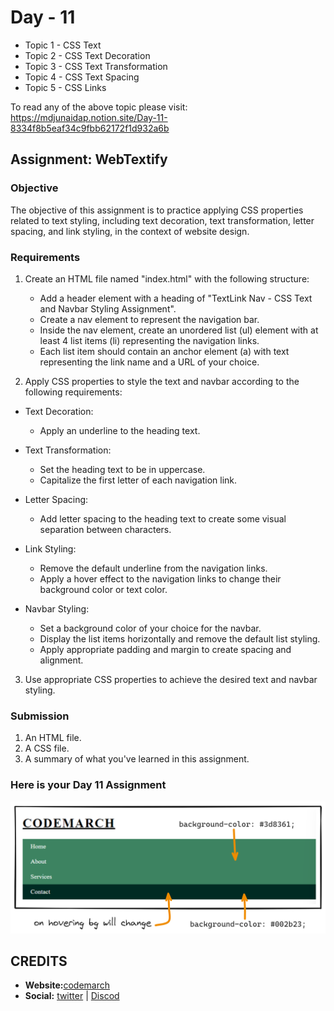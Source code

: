 # Day - 11

- Topic 1 - CSS Text
- Topic 2 - CSS Text Decoration
- Topic 3 - CSS Text Transformation
- Topic 4 - CSS Text Spacing
- Topic 5 - CSS Links

To read any of the above topic please visit: <https://mdjunaidap.notion.site/Day-11-8334f8b5eaf34c9fbb62172f1d932a6b>

## Assignment: WebTextify

### Objective

The objective of this assignment is to practice applying CSS properties related to text styling, including text decoration, text transformation, letter spacing, and link styling, in the context of website design.

### Requirements

1. Create an HTML file named "index.html" with the following structure:
    - Add a header element with a heading of "TextLink Nav - CSS Text and Navbar Styling Assignment".
    - Create a nav element to represent the navigation bar.
    - Inside the nav element, create an unordered list (ul) element with at least 4 list items (li) representing the navigation links.
    - Each list item should contain an anchor element (a) with text representing the link name and a URL of your choice.

2. Apply CSS properties to style the text and navbar according to the following requirements:

- Text Decoration:
  - Apply an underline to the heading text.

- Text Transformation:
  - Set the heading text to be in uppercase.
  - Capitalize the first letter of each navigation link.

- Letter Spacing:
  - Add letter spacing to the heading text to create some visual separation between characters.

- Link Styling:
  - Remove the default underline from the navigation links.
  - Apply a hover effect to the navigation links to change their background color or text color.

- Navbar Styling:
  - Set a background color of your choice for the navbar.
  - Display the list items horizontally and remove the default list styling.
  - Apply appropriate padding and margin to create spacing and alignment.

3. Use appropriate CSS properties to achieve the desired text and navbar styling.

### Submission

1. An HTML file.
2. A CSS file.
3. A summary of what you've learned in this assignment.

### Here is your Day 11 Assignment

![assignment-11](./image%20(11).png)

## CREDITS

- **Website:**[codemarch](https://codemarch.gumroad.com/)
- **Social:** [twitter](https://twitter.com/codemarch) | [Discod](https://discord.com/invite/7g9WddcyKt)
